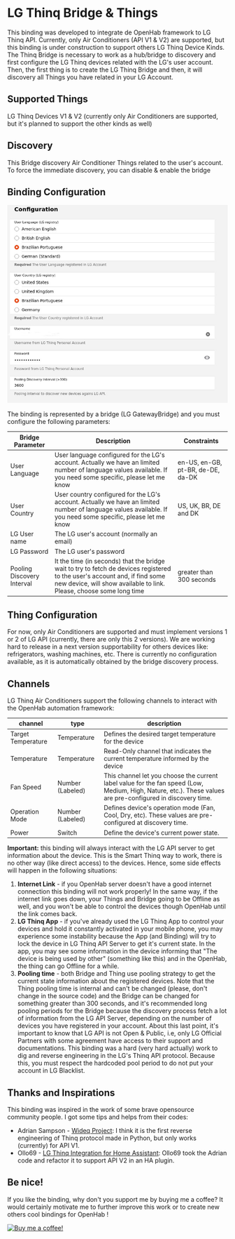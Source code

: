 # LG Thinq Bridge & Things

This binding was developed to integrate de OpenHab framework to LG Thinq API. Currently, only Air Conditioners (API V1 & V2) are supported, but this binding is under construction to support others LG Thinq Device Kinds.
The Thinq Bridge is necessary to work as a hub/bridge to discovery and first configure the LG Thinq devices related with the LG's user account.
Then, the first thing is to create the LG Thinq Bridge and then, it will discovery all Things you have related in your LG Account.

## Supported Things
LG Thinq Devices V1 & V2 (currently only Air Conditioners are supported, but it's planned to support the other kinds as well)

## Discovery

This Bridge discovery Air Conditioner Things related to the user's account. To force the immediate discovery, you can disable & enable the bridge 

## Binding Configuration

![LG Bridge Configuration](doc/bridge-configuration.jpg)

The binding is represented by a bridge (LG GatewayBridge) and you must configure the following parameters:

| Bridge Parameter           | Description                                                                                                                                                                                        | Constraints                       |
|----------------------------|----------------------------------------------------------------------------------------------------------------------------------------------------------------------------------------------------|-----------------------------------|
| User Language              | User language configured for the LG's account. Actually we have an limited number of language values available. If you need some specific, please let me know                                      | en-US, en-GB, pt-BR, de-DE, da-DK |
| User Country               | User country configured for the LG's account. Actually we have an limited number of language values available. If you need some specific, please let me know                                       | US, UK, BR, DE and DK             |
| LG User name               | The LG user's account (normally an email)                                                                                                                                                          |                                   |
| LG Password                | The LG user's password                                                                                                                                                                             |                                   |
| Pooling Discovery Interval | It the time (in seconds) that the bridge wait to try to fetch de devices registered to the user's account and, if find some new device, will show available to link. Please, choose some long time | greater than 300 seconds          |



## Thing Configuration

For now, only Air Conditioners are supported and must implement versions 1 or 2 of LG API (currently, there are only this 2 versions). We are working hard to release in a next version supportability for others devices like: refrigerators, washing machines, etc.
There is currently no configuration available, as it is automatically obtained by the bridge discovery process.

## Channels

LG Thinq Air Conditioners support the following channels to interact with the OpenHab automation framework:

| channel            | type             | description                                                                                                                                                 |
|--------------------|------------------|-------------------------------------------------------------------------------------------------------------------------------------------------------------|
| Target Temperature | Temperature      | Defines the desired target temperature for the device                                                                                                       |
| Temperature        | Temperature      | Read-Only channel that indicates the current temperature informed by the device                                                                             |
| Fan Speed          | Number (Labeled) | This channel let you choose the current label value for the fan speed (Low, Medium, High, Nature, etc.). These values are pre-configured in discovery time. |
| Operation Mode     | Number (Labeled) | Defines device's operation mode (Fan, Cool, Dry, etc). These values are pre-configured at discovery time.                                                   |
| Power              | Switch           | Define the device's current power state.                                                                                                                    |

**Important:** this binding will always interact with the LG API server to get information about the device. This is the Smart Thinq way to work, there is no other way (like direct access) to the devices. Hence, some side effects will happen in the following situations:
1. **Internet Link** - if you OpenHab server doesn't have a good internet connection this binding will not work properly! In the same way, if the internet link goes down, your Things and Bridge going to be Offline as well, and you won't be able to control the devices though OpenHab until the link comes back.
2. **LG Thinq App** - if you've already used the LG Thinq App to control your devices and hold it constantly activated in your mobile phone, you may experience some instability because the App (and Binding) will try to lock the device in LG Thinq API Server to get it's current state. In the app, you may see some information in the device informing that "The device is being used by other" (something like this) and in the OpenHab, the thing can go Offline for a while.
3. **Pooling time** - both Bridge and Thing use pooling strategy to get the current state information about the registered devices. Note that the Thing pooling time is internal and can't be changed (please, don't change in the source code) and the Bridge can be changed for something greater than 300 seconds, and it's recommended long pooling periods for the Bridge because the discovery process fetch a lot of information from the LG API Server, depending on the number of devices you have registered in your account. 
About this last point, it's important to know that LG API is not Open & Public, i.e, only LG Official Partners with some agreement have access to their support and documentations. This binding was a hard (very hard actually) work to dig and reverse engineering in the LG's Thinq API protocol. Because this, you must respect the hardcoded pool period to do not put your account in LG Blacklist.

## Thanks and Inspirations

This binding was inspired in the work of some brave opensource community people. I got some tips and helps from their codes:
* Adrian Sampson - [Wideq Project](https://github.com/sampsyo/wideq): I think it is the first reverse engineering of Thinq protocol made in Python, but only works (currently) for API V1.
* Ollo69 - [LG Thinq Integration for Home Assistant](https://github.com/ollo69/ha-smartthinq-sensors): Ollo69 took the Adrian code and refactor it to support API V2 in an HA plugin.

## Be nice!
If you like the binding, why don't you support me by buying me a coffee?
It would certainly motivate me to further improve this work or to create new others cool bindings for OpenHab !

[![Buy me a coffee!](https://www.buymeacoffee.com/assets/img/custom_images/black_img.png)](https://www.buymeacoffee.com/nemerdaud)




